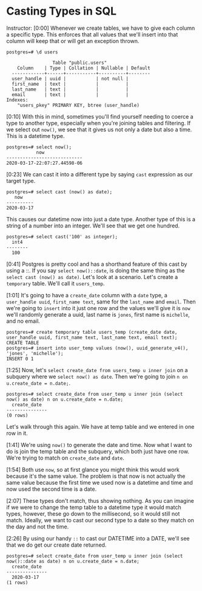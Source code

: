 # Casting Types in SQL

Instructor: [0:00] Whenever we create tables, we have to give each column a specific type. This enforces that all values that we'll insert into that column will keep that or will get an exception thrown.

```postgres
postgres=# \d users

                 Table "public.users"
    Column    | Type | Collation | Nullable | Default
  ------------+------+-----------+----------+--------
  user_handle | uuid |           | not null | 
  first_name  | text |           |          |
  last_name   | text |           |          | 
  email       | text |           |          | 
Indexes: 
    "users_pkey" PRIMARY KEY, btree (user_handle)
```

[0:10] With this in mind, sometimes you'll find yourself needing to coerce a type to another type, especially when you're joining tables and filtering. If we select out `now()`, we see that it gives us not only a date but also a time. This is a datetime type.

```postgres
postgres=# select now();
           now
----------------------------
2020-03-17-22:07:27.44598-06
```

[0:23] We can cast it into a different type by saying `cast` expression as our target type. 

```postgres
postgres=# select cast (now() as date);
   now
----------
2020-03-17
```

This causes our datetime now into just a date type. Another type of this is a string of a number into an integer. We'll see that we get one hundred.

```postgres
postgres=# select cast('100' as integer);
  int4
--------
  100
```

[0:41] Postgres is pretty cool and has a shorthand feature of this cast by using a ::. If you say `select now()::date`, is doing the same thing as the `select cast (now() as date)`. Let's look at a scenario. Let's create a `temporary` table. We'll call it `users_temp`.

[1:01] It's going to have a `create_date` column with a `date` type, a `user_handle uuid`, `first_name text`, same for the `last_name` and `email`. Then we're going to `insert` into it just one row and the values we'll give it is `now` we'll randomly generate a uuid, last name is `jones`, first name is `michelle`, and no email.

```postgres
postgres=# create temporary table users_temp (create_date date, user_handle uuid, first_name text, last_name text, email text);
CREATE TABLE 
postgres=# insert into user_temp values (now(), uuid_generate_v4(), 'jones', 'michelle');
INSERT 0 1
```

[1:25] Now, let's `select create_date from users_temp u inner join` on a subquery where we `select now() as date`. Then we're going to join `n on u.create_date = n.date;`. 

```postgres
postgres=# select create_date from user_temp u inner join (select now() as date) n on u.create_date = n.date;
  create_date
---------------
(0 rows)
```

Let's walk through this again. We have at temp table and we entered in one row in it.

[1:41] We're using `now()` to generate the date and time. Now what I want to do is join the temp table and the subquery, which both just have one row. We're trying to match on `create_date` and `date`.

[1:54] Both use `now`, so at first glance you might think this would work because it's the same value. The problem is that now is not actually the same value because the first time we used now is a datetime and time and now used the second time is a date.

[2:07] These types don't match, thus showing nothing. As you can imagine if we were to change the temp table to a datetime type it would match types, however, these go down to the millisecond, so it would still not match. Ideally, we want to cast our second type to a date so they match on the day and not the time.

[2:26] By using our handy `::` to cast our DATETIME into a DATE, we'll see that we do get our create date returned.

```postgres
postgres=# select create_date from user_temp u inner join (select now()::date as date) n on u.create_date = n.date;
  create_date
---------------
  2020-03-17
(1 rows)
```

